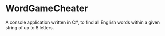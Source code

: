 # WordGameCheater
A console application written in C#, to find all English words within a given string of up to 8 letters.
